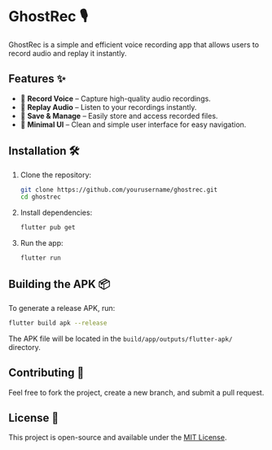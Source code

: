 # GhostRec 🎙️  

GhostRec is a simple and efficient voice recording app that allows users to record audio and replay it instantly.  

## Features ✨  
- 🎤 **Record Voice** – Capture high-quality audio recordings.  
- 🔁 **Replay Audio** – Listen to your recordings instantly.  
- 📂 **Save & Manage** – Easily store and access recorded files.  
- 🎨 **Minimal UI** – Clean and simple user interface for easy navigation.  

## Installation 🛠️  
1. Clone the repository:  
   ```sh  
   git clone https://github.com/yourusername/ghostrec.git  
   cd ghostrec  
   ```  
2. Install dependencies:  
   ```sh  
   flutter pub get  
   ```  
3. Run the app:  
   ```sh  
   flutter run  
   ```  

## Building the APK 📦  
To generate a release APK, run:  
```sh  
flutter build apk --release  
```  
The APK file will be located in the `build/app/outputs/flutter-apk/` directory.  

## Contributing 🤝  
Feel free to fork the project, create a new branch, and submit a pull request.  

## License 📜  
This project is open-source and available under the [MIT License](LICENSE).  

